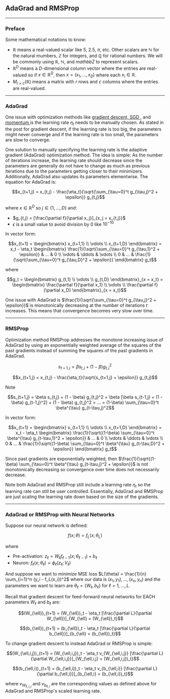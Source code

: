 ## AdaGrad and RMSProp

---

### Preface

Some mathematical notations to know:

- $\mathbb{R}$ means a real-valued scalar like $5$, $2.5$, $\pi$, etc. Other scalars are $\mathbb{N}$ for the natural mumbers, $\mathbb{Z}$ for integers, and $\mathbb{Q}$ for rational numbers. We will be commonly using $\mathbb{R}$, $\mathbb{N}$, and $mathbb{Z}$ to represent scalars.
- $\mathbb{R}^D$ means a $D$-dimensional column vector where the entries are real-valued so if $x \in \mathbb{R}^D$, then $x = (x_1, ..., x_D)$ where each $x_i \in \mathbb{R}$.
- $M_{r \times c}(\mathbb{R})$ means a matrix with $r$ rows and $c$ columns where the entries are real-valued.

---

### AdaGrad

One issue with optimization methods like
<a href="/2025/09/02/gradient-descent.html"> gradient descent, SGD </a>,
and <a href="/2025/09/02/momentum.html"> momentum </a>
is the learning rate $\eta_t$ needs to be manually chosen.
As stated in the post for gradient descent, if the learning rate is too big, the parameters might never converge
and if the learning rate is too small, the parameters are slow to converge.

One solution to manually specifying the learning rate is the adaptive gradient (AdaGrad) optimization method.
The idea is simple: As the number of iterations increase, the learning rate should decrease since the parameters
are generally do not have to change as much as previous iterations due to the parameters getting closer to
their minimizers.
Additionally, AdaGrad also updates its parameters elementwise.
The equation for AdaGrad is:

$$x_{t+1,j} = x_{t,j} - \frac{\eta_t}{\sqrt{\sum_{\tau=0}^t g_{\tau,j}^2 + \epsilon}} g_{t,j}$$

where $x \in \mathbb{R}^D$ so $j \in \{1, ..., D\}$ and:

- $g_{t,j} = [\frac{\partial f}{\partial x_j}]_{x_j = x_{t,j}}$
- $\epsilon$ is a small value to avoid division by 0 like $10^{-10}$

In vector form:

$$x_{t+1}
= \begin{bmatrix}
  x_{t+1,1} \\
  \vdots \\
  x_{t+1,D}
\end{bmatrix}
= x_t - \eta_t
\begin{bmatrix}
  \frac{1}{\sqrt{\sum_{\tau=0}^t g_{\tau,1}^2 + \epsilon}} & ... & 0 \\
  \vdots & \ddots & \vdots \\
  0 & ... & \frac{1}{\sqrt{\sum_{\tau=0}^t g_{\tau,D}^2 + \epsilon}}
\end{bmatrix}
g_t$$

where

$$g_t
= \begin{bmatrix}
  g_{t,1} \\
  \vdots \\
  g_{t,D}
\end{bmatrix}_{x = x_t}
= \begin{bmatrix}
  \frac{\partial f}{\partial x_1} \\
  \vdots \\
  \frac{\partial f}{\partial x_D}
\end{bmatrix}_{x = x_t}$$

One issue with AdaGrad is $\frac{1}{\sqrt{\sum_{\tau=0}^t g_{\tau,j}^2 + \epsilon}}$
is monotonically decreasing at the number of iterations $t$ increases.
This means that convergence becomes very slow over time.

---

### RMSProp

Optimization method RMSProp addresses the monotone increasing issue of AdaGrad
by using an exponentially weighted average of the squares of the past gradients
instead of summing the squares of the past gradients in AdaGrad.

$$s_{t+1,j} = \beta s_{t,j} + (1 - \beta) g_{t,j}^2$$

$$x_{t+1,j} = x_{t,j} - \frac{\eta_t}{\sqrt{s_{t+1,j} + \epsilon}} g_{t,j}$$

Note

$$s_{t+1,j}
= \beta s_{t,j} + (1 - \beta) g_{t,j}^2
= \beta [\beta s_{t-1,j} + (1 - \beta) g_{t-1,j}^2] + (1 - \beta) g_{t,j}^2
= ...
= (1-\beta) \sum_{\tau=0}^t \beta^{\tau} g_{t-\tau,j}^2$$

In vector form:

$$x_{t+1}
= \begin{bmatrix}
  x_{t+1,1} \\
  \vdots \\
  x_{t+1,D}
\end{bmatrix}
= x_t - \eta_t
\begin{bmatrix}
  \frac{1}{\sqrt{(1-\beta) \sum_{\tau=0}^t \beta^{\tau} g_{t-\tau,1}^2 + \epsilon}} & ... & 0 \\
  \vdots & \ddots & \vdots \\
  0 & ... & \frac{1}{\sqrt{(1-\beta) \sum_{\tau=0}^t \beta^{\tau} g_{t-\tau,D}^2 + \epsilon}}
\end{bmatrix}
g_t$$

Since past gradients are exponentially weighted,
then $\frac{1}{\sqrt{(1-\beta) \sum_{\tau=0}^t \beta^{\tau} g_{t-\tau,j}^2 + \epsilon}}$
is not monotonically decreasing so convergence over time does not necessarily decrease.

Note both AdaGrad and RMSProp still include a learning rate $\eta_t$ so the learning rate can still be user controlled.
Essentially, AdaGrad and RMSProp are just scaling the learning rate down based on the size of the gradients.

---

### AdaGrad or RMSProp with Neural Networks

Suppose our neural network is defined:

$$f(x; \theta) = f_L(x; \theta_L)$$

where

- Pre-activation: $z_{\ell} = W_{\ell} f_{\ell-1}(x; \theta_{\ell-1}) + b_{\ell}$
- Neuron: $f_{\ell}(x; \theta_{\ell}) = \phi_{\ell}(z_{\ell}; V_{\ell})$

And suppose we want to minimize MSE loss $L(\theta) = \frac{1}{n} \sum_{i=1}^n (y_i - f_L(x_i))^2$
where our data is $(x_1, y_1), ..., (x_n, y_n)$ and the parameters we want to learn
are $\theta_{\ell} = \{ W_{\ell}, b_{\ell} \}$ for $\ell = 1, ..., L$.

Recall that gradient descent for feed-forward neural networks for EACH parameters $W_{\ell}$ and $b_{\ell}$ are:

$$(W_{\ell})_{t+1} = (W_{\ell})_t - \eta_t [\frac{\partial L}{\partial W_{\ell}}]_{W_{\ell} = (W_{\ell})_t}$$

$$(b_{\ell})_{t+1} = (b_{\ell})_t - \eta_t [\frac{\partial L}{\partial b_{\ell}}]_{b_{\ell} = (b_{\ell})_t}$$

To change gradient descent to instead AdaGrad or RMSProp is simple:

$$(W_{\ell,i,j})_{t+1}
= (W_{\ell,i,j})_t - \eta_t v_{W_{\ell,i,j}} [\frac{\partial L}{\partial W_{\ell,i,j}}]_{W_{\ell,i,j} = (W_{\ell,i,j})_t}$$

$$(b_{\ell,i})_{t+1}
= (b_{\ell,i})_t - \eta_t v_{b_{\ell,i}} [\frac{\partial L}{\partial b_{\ell,i}}]_{b_{\ell,i} = (b_{\ell,i})_t}$$

where $v_{W_{\ell,i,j}}$ and $v_{b_{\ell,i}}$ are the corresponding values as defined above for
AdaGrad and RMSProp's scaled learning rate.

